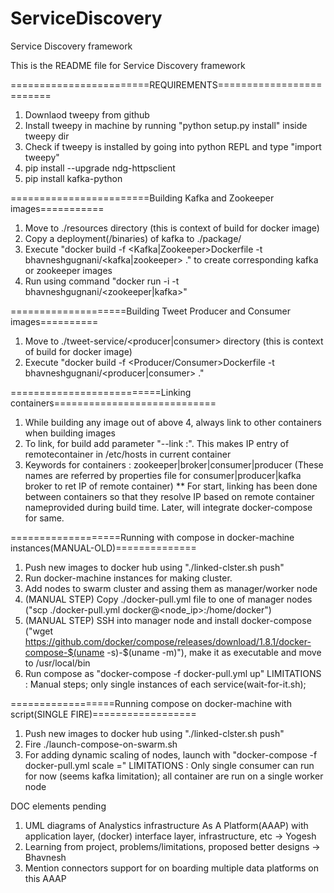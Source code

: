 # ServiceDiscovery
Service Discovery framework

This is the README file for Service Discovery framework


========================REQUIREMENTS=========================
1. Downlaod tweepy from github
2. Install tweepy in machine by running "python setup.py install" inside tweepy dir
3. Check if tweepy is installed by going into python REPL and type "import tweepy"
4. pip install --upgrade ndg-httpsclient
5. pip install kafka-python



========================Building Kafka and Zookeeper images===========
1. Move to ./resources directory (this is context of build for docker image)
2. Copy a deployment(/binaries) of kafka to ./package/<here>
3. Execute "docker build -f <Kafka|Zookeeper>Dockerfile -t bhavneshgugnani/<kafka|zookeeper> ." to create corresponding kafka or zookeeper images
4. Run using command "docker run -i -t bhavneshgugnani/<zookeeper|kafka>"



====================Building Tweet Producer and Consumer images==========
1. Move to ./tweet-service/<producer|consumer> directory (this is context of build for docker image)
2. Execute "docker build -f <Producer/Consumer>Dockerfile -t bhavneshgugnani/<producer|consumer> ."



==========================Linking containers============================
1. While building any image out of above 4, always link to other containers when building images
2. To link, for build add parameter "--link <remotecontainername>:<aliasname>". This makes IP entry of remotecontainer in /etc/hosts in current container
3. Keywords for containers : zookeeper|broker|consumer|producer (These names are referred by properties file for consumer|producer|kafka broker to ret IP of remote container)
** For start, linking has been done between containers so that they resolve IP based on remote container nameprovided during build time. Later, will integrate docker-compose for same.



===================Running with compose in docker-machine instances(MANUAL-OLD)==============
1. Push new images to docker hub using "./linked-clster.sh push"
2. Run docker-machine instances for making cluster.
3. Add nodes to swarm cluster and assing them as manager/worker node
4. (MANUAL STEP) Copy ./docker-pull.yml file to one of manager nodes ("scp ./docker-pull.yml docker@<node_ip>:/home/docker")
5. (MANUAL STEP) SSH into manager node and install docker-compose ("wget https://github.com/docker/compose/releases/download/1.8.1/docker-compose-$(uname -s)-$(uname -m)"), make it as executable and move to /usr/local/bin
6. Run compose as "docker-compose -f docker-pull.yml up"
LIMITATIONS : Manual steps; only single instances of each service(wait-for-it.sh);



==================Running compose on docker-machine with script(SINGLE FIRE)==================
1. Push new images to docker hub using "./linked-clster.sh push"
2. Fire ./launch-compose-on-swarm.sh
3. For adding dynamic scaling of nodes, launch with "docker-compose -f docker-pull.yml scale <service>=<num>"
LIMITATIONS : Only single consumer can run for now (seems kafka limitation); all container are run on a single worker node








DOC elements pending
1. UML diagrams of Analystics infrastructure As A Platform(AAAP) with application layer, (docker) interface layer, infrastructure, etc -> Yogesh
2. Learning from project, problems/limitations, proposed better designs -> Bhavnesh
3. Mention connectors support for on boarding multiple data platforms on this AAAP 



